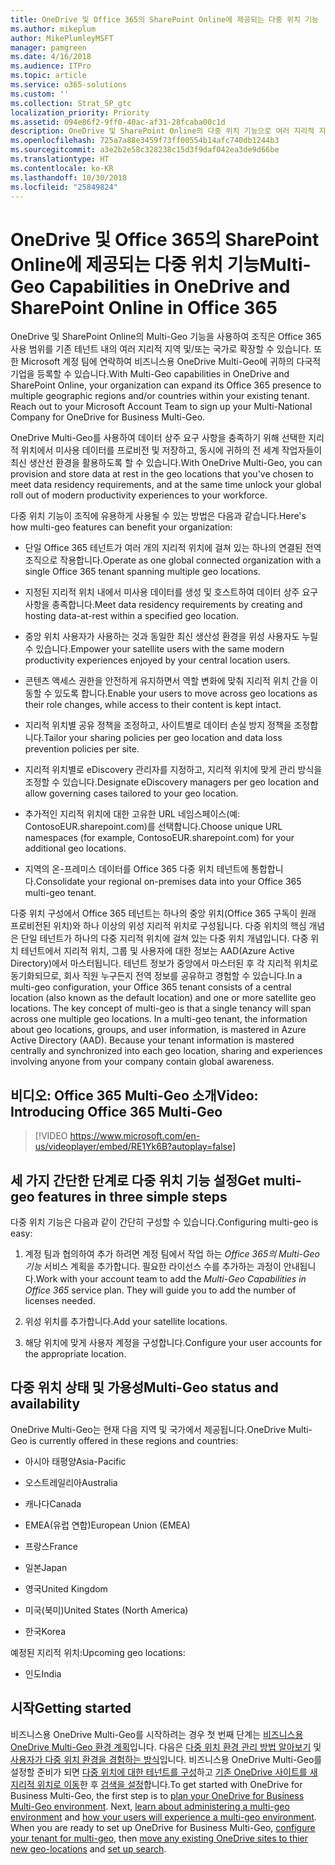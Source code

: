 ```yaml
---
title: OneDrive 및 Office 365의 SharePoint Online에 제공되는 다중 위치 기능
ms.author: mikeplum
author: MikePlumleyMSFT
manager: pamgreen
ms.date: 4/16/2018
ms.audience: ITPro
ms.topic: article
ms.service: o365-solutions
ms.custom: ''
ms.collection: Strat_SP_gtc
localization_priority: Priority
ms.assetid: 094e86f2-9ff0-40ac-af31-28fcaba00c1d
description: OneDrive 및 SharePoint Online의 다중 위치 기능으로 여러 지리적 지역으로 Office 365 범위를 확장합니다.
ms.openlocfilehash: 725a7a88e3459f73ff00554b14afc740db1244b3
ms.sourcegitcommit: a3e2b2e58c328238c15d3f9daf042ea3de9d66be
ms.translationtype: HT
ms.contentlocale: ko-KR
ms.lasthandoff: 10/30/2018
ms.locfileid: "25849824"
---
```

# <a name="multi-geo-capabilities-in-onedrive-and-sharepoint-online-in-office-365"></a><span data-ttu-id="24659-103">OneDrive 및 Office 365의 SharePoint Online에 제공되는 다중 위치 기능</span><span class="sxs-lookup"><span data-stu-id="24659-103">Multi-Geo Capabilities in OneDrive and SharePoint Online in Office 365</span></span>

<span data-ttu-id="24659-p101">OneDrive 및 SharePoint Online의 Multi-Geo 기능을 사용하여 조직은 Office 365 사용 범위를 기존 테넌트 내의 여러 지리적 지역 및/또는 국가로 확장할 수 있습니다. 또한 Microsoft 계정 팀에 연락하여 비즈니스용 OneDrive Multi-Geo에 귀하의 다국적 기업을 등록할 수 있습니다.</span><span class="sxs-lookup"><span data-stu-id="24659-p101">With Multi-Geo capabilities in OneDrive and SharePoint Online, your organization can expand its Office 365 presence to multiple geographic regions and/or countries within your existing tenant. Reach out to your Microsoft Account Team to sign up your Multi-National Company for OneDrive for Business Multi-Geo.</span></span>
  
<span data-ttu-id="24659-106">OneDrive Multi-Geo를 사용하여 데이터 상주 요구 사항을 충족하기 위해 선택한 지리적 위치에서 미사용 데이터를 프로비전 및 저장하고, 동시에 귀하의 전 세계 작업자들이 최신 생산선 환경을 활용하도록 할 수 있습니다.</span><span class="sxs-lookup"><span data-stu-id="24659-106">With OneDrive Multi-Geo, you can provision and store data at rest in the geo locations that you've chosen to meet data residency requirements, and at the same time unlock your global roll out of modern productivity experiences to your workforce.</span></span>
  
<span data-ttu-id="24659-107">다중 위치 기능이 조직에 유용하게 사용될 수 있는 방법은 다음과 같습니다.</span><span class="sxs-lookup"><span data-stu-id="24659-107">Here's how multi-geo features can benefit your organization:</span></span>
  
- <span data-ttu-id="24659-108">단일 Office 365 테넌트가 여러 개의 지리적 위치에 걸쳐 있는 하나의 연결된 전역 조직으로 작용합니다.</span><span class="sxs-lookup"><span data-stu-id="24659-108">Operate as one global connected organization with a single Office 365 tenant spanning multiple geo locations.</span></span>
    
- <span data-ttu-id="24659-109">지정된 지리적 위치 내에서 미사용 데이터를 생성 및 호스트하여 데이터 상주 요구 사항을 충족합니다.</span><span class="sxs-lookup"><span data-stu-id="24659-109">Meet data residency requirements by creating and hosting data-at-rest within a specified geo location.</span></span>
    
- <span data-ttu-id="24659-110">중앙 위치 사용자가 사용하는 것과 동일한 최신 생산성 환경을 위성 사용자도 누릴 수 있습니다.</span><span class="sxs-lookup"><span data-stu-id="24659-110">Empower your satellite users with the same modern productivity experiences enjoyed by your central location users.</span></span>
    
- <span data-ttu-id="24659-111">콘텐츠 액세스 권한을 안전하게 유지하면서 역할 변화에 맞춰 지리적 위치 간을 이동할 수 있도록 합니다.</span><span class="sxs-lookup"><span data-stu-id="24659-111">Enable your users to move across geo locations as their role changes, while access to their content is kept intact.</span></span>
    
- <span data-ttu-id="24659-112">지리적 위치별 공유 정책을 조정하고, 사이트별로 데이터 손실 방지 정책을 조정합니다.</span><span class="sxs-lookup"><span data-stu-id="24659-112">Tailor your sharing policies per geo location and data loss prevention policies per site.</span></span>
    
- <span data-ttu-id="24659-113">지리적 위치별로 eDiscovery 관리자를 지정하고, 지리적 위치에 맞게 관리 방식을 조정할 수 있습니다.</span><span class="sxs-lookup"><span data-stu-id="24659-113">Designate eDiscovery managers per geo location and allow governing cases tailored to your geo location.</span></span>
    
- <span data-ttu-id="24659-114">추가적인 지리적 위치에 대한 고유한 URL 네임스페이스(예: ContosoEUR.sharepoint.com)를 선택합니다.</span><span class="sxs-lookup"><span data-stu-id="24659-114">Choose unique URL namespaces (for example, ContosoEUR.sharepoint.com) for your additional geo locations.</span></span>
    
- <span data-ttu-id="24659-115">지역의 온-프레미스 데이터를 Office 365 다중 위치 테넌트에 통합합니다.</span><span class="sxs-lookup"><span data-stu-id="24659-115">Consolidate your regional on-premises data into your Office 365 multi-geo tenant.</span></span>
    
<span data-ttu-id="24659-p102">다중 위치 구성에서 Office 365 테넌트는 하나의 중앙 위치(Office 365 구독이 원래 프로비전된 위치)와 하나 이상의 위성 지리적 위치로 구성됩니다. 다중 위치의 핵심 개념은 단일 테넌트가 하나의 다중 지리적 위치에 걸쳐 있는 다중 위치 개념입니다. 다중 위치 테넌트에서 지리적 위치, 그룹 및 사용자에 대한 정보는 AAD(Azure Active Directory)에서 마스터됩니다. 테넌트 정보가 중앙에서 마스터된 후 각 지리적 위치로 동기화되므로, 회사 직원 누구든지 전역 정보를 공유하고 경험할 수 있습니다.</span><span class="sxs-lookup"><span data-stu-id="24659-p102">In a multi-geo configuration, your Office 365 tenant consists of a central location (also known as the default location) and one or more satellite geo locations. The key concept of multi-geo is that a single tenancy will span across one multiple geo locations. In a multi-geo tenant, the information about geo locations, groups, and user information, is mastered in Azure Active Directory (AAD). Because your tenant information is mastered centrally and synchronized into each geo location, sharing and experiences involving anyone from your company contain global awareness.</span></span>

## <a name="video-introducing-office-365-multi-geo"></a><span data-ttu-id="24659-120">비디오: Office 365 Multi-Geo 소개</span><span class="sxs-lookup"><span data-stu-id="24659-120">Video: Introducing Office 365 Multi-Geo</span></span>

> [!VIDEO https://www.microsoft.com/en-us/videoplayer/embed/RE1Yk6B?autoplay=false]
  
## <a name="get-multi-geo-features-in-three-simple-steps"></a><span data-ttu-id="24659-121">세 가지 간단한 단계로 다중 위치 기능 설정</span><span class="sxs-lookup"><span data-stu-id="24659-121">Get multi-geo features in three simple steps</span></span>

<span data-ttu-id="24659-122">다중 위치 기능은 다음과 같이 간단히 구성할 수 있습니다.</span><span class="sxs-lookup"><span data-stu-id="24659-122">Configuring multi-geo is easy:</span></span>
  
1. <span data-ttu-id="24659-p103">계정 팀과 협의하여 추가 하려면 계정 팀에서 작업 하는 _Office 365의 Multi-Geo 기능_ 서비스 계획을 추가합니다. 필요한 라이선스 수를 추가하는 과정이 안내됩니다.</span><span class="sxs-lookup"><span data-stu-id="24659-p103">Work with your account team to add the _Multi-Geo Capabilities in Office 365_ service plan. They will guide you to add the number of licenses needed.</span></span>
    
2. <span data-ttu-id="24659-125">위성 위치를 추가합니다.</span><span class="sxs-lookup"><span data-stu-id="24659-125">Add your satellite locations.</span></span>
    
3. <span data-ttu-id="24659-126">해당 위치에 맞게 사용자 계정을 구성합니다.</span><span class="sxs-lookup"><span data-stu-id="24659-126">Configure your user accounts for the appropriate location.</span></span>
    
## <a name="multi-geo-status-and-availability"></a><span data-ttu-id="24659-127">다중 위치 상태 및 가용성</span><span class="sxs-lookup"><span data-stu-id="24659-127">Multi-Geo status and availability</span></span>

<span data-ttu-id="24659-128">OneDrive Multi-Geo는 현재 다음 지역 및 국가에서 제공됩니다.</span><span class="sxs-lookup"><span data-stu-id="24659-128">OneDrive Multi-Geo is currently offered in these regions and countries:</span></span>
  
- <span data-ttu-id="24659-129">아시아 태평양</span><span class="sxs-lookup"><span data-stu-id="24659-129">Asia-Pacific</span></span>
    
- <span data-ttu-id="24659-130">오스트레일리아</span><span class="sxs-lookup"><span data-stu-id="24659-130">Australia</span></span>
    
- <span data-ttu-id="24659-131">캐나다</span><span class="sxs-lookup"><span data-stu-id="24659-131">Canada</span></span>
    
- <span data-ttu-id="24659-132">EMEA(유럽 연합)</span><span class="sxs-lookup"><span data-stu-id="24659-132">European Union (EMEA)</span></span>

- <span data-ttu-id="24659-133">프랑스</span><span class="sxs-lookup"><span data-stu-id="24659-133">France</span></span>
    
- <span data-ttu-id="24659-134">일본</span><span class="sxs-lookup"><span data-stu-id="24659-134">Japan</span></span>
    
- <span data-ttu-id="24659-135">영국</span><span class="sxs-lookup"><span data-stu-id="24659-135">United Kingdom</span></span>
    
- <span data-ttu-id="24659-136">미국(북미)</span><span class="sxs-lookup"><span data-stu-id="24659-136">United States (North America)</span></span>
    
- <span data-ttu-id="24659-137">한국</span><span class="sxs-lookup"><span data-stu-id="24659-137">Korea</span></span>
      
<span data-ttu-id="24659-138">예정된 지리적 위치:</span><span class="sxs-lookup"><span data-stu-id="24659-138">Upcoming geo locations:</span></span>
  
- <span data-ttu-id="24659-139">인도</span><span class="sxs-lookup"><span data-stu-id="24659-139">India</span></span>
    
## <a name="getting-started"></a><span data-ttu-id="24659-140">시작</span><span class="sxs-lookup"><span data-stu-id="24659-140">Getting started</span></span>

<span data-ttu-id="24659-p104">비즈니스용 OneDrive Multi-Geo를 시작하려는 경우 첫 번째 단계는 [비즈니스용 OneDrive Multi-Geo 환경 계획](plan-for-multi-geo.md)입니다. 다음은 [다중 위치 환경 관리 방법 알아보기](administering-a-multi-geo-environment.md) 및 [사용자가 다중 위치 환경을 경험하는 방식](multi-geo-user-experience.md)입니다. 비즈니스용 OneDrive Multi-Geo를 설정할 준비가 되면 [다중 위치에 대한 테넌트를 구성](multi-geo-tenant-configuration.md)하고 [기존 OneDrive 사이트를 새 지리적 위치로 이동](move-onedrive-between-geo-locations.md)한 후 [검색을 설정](configure-search-for-multi-geo.md)합니다.</span><span class="sxs-lookup"><span data-stu-id="24659-p104">To get started with OneDrive for Business Multi-Geo, the first step is to [plan your OneDrive for Business Multi-Geo environment](plan-for-multi-geo.md). Next, [learn about administering a multi-geo environment](administering-a-multi-geo-environment.md) and [how your users will experience a multi-geo environment](multi-geo-user-experience.md). When you are ready to set up OneDrive for Business Multi-Geo, [configure your tenant for multi-geo](multi-geo-tenant-configuration.md), then [move any existing OneDrive sites to thier new geo-locations](move-onedrive-between-geo-locations.md) and [set up search](configure-search-for-multi-geo.md).</span></span>
